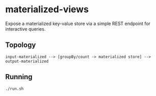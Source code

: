 # materialized-views

Expose a materialized key-value store via a simple REST endpoint for interactive queries.

## Topology

```
input-materialized --> [groupBy/count -> materialized store] --> output-materialized
```

## Running

```bash
./run.sh
```
